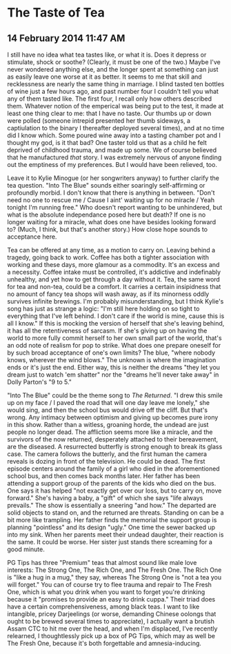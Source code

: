 # The Taste of Tea
## 14 February 2014 11:47 AM


I still have no idea what tea tastes like, or what it is. Does it depress or stimulate, shock or soothe? (Clearly, it must be one of the two.) Maybe I've never wondered anything else, and the longer spent at something can just as easily leave one worse at it as better. It seems to me that skill and recklessness are nearly the same thing in marriage. I blind tasted ten bottles of wine just a few hours ago, and past number four I couldn't tell you what any of them tasted like. The first four, I recall only how others described them. Whatever notion of the emperical was being put to the test, it made at least one thing clear to me: that I have no taste. Our thumbs up or down were polled (someone intrepid presented her thumb sideways, a captiulation to the binary I thereafter deployed several times), and at no time did I know which. Some poured wine away into a tasting chamber pot and I thought my god, is it that bad? One taster told us that as a child he felt deprived of childhood trauma, and made up some. We of course believed that he manufactured *that* story. I was extremely nervous of anyone finding out the emptiness of my preferences. But I would have been relieved, too.

Leave it to Kylie Minogue (or her songwriters anyway) to further clarify the tea question. "Into The Blue" sounds either soaringly self-affirming or profoundly morbid. I don't know that there is anything in between. "Don't need no one to rescue me / Cause I aint' waiting up for no miracle / Yeah tonight I'm running free." Who doesn't report wanting to be unhindered, but what is the absolute independance posed here but death? If one is no longer waiting for a miracle, what does one have besides looking forward to? (Much, I think, but that's another story.) How close hope sounds to acceptance here.

Tea can be offered at any time, as a motion to carry on. Leaving behind a tragedy, going back to work. Coffee has both a tighter association with working and these days, more glamour as a commodity. It's an excess and a necessity. Coffee intake must be controlled, it's addictive and indefinably unhealthy, and yet how to get through a day without it. Tea, the same word for tea and non-tea, could be a comfort. It carries a certain insipidness that no amount of fancy tea shops will wash away, as if its minorness oddly survives infinite brewings. I'm probably misunderstanding, but I think Kylie's song has just as strange a logic: "I'm still here holding on so tight to everything that I've left behind. I don't care if the world is mine, cause this is all I know." If this is mocking the version of herself that she's leaving behind, it has all the retentiveness of sarcasm. If she's giving up on having the world to more fully commit herself to her own small part of the world, that's an odd note of realism for pop to strike. What does one prepare oneself for by such broad acceptance of one's own limits? The blue, "where nobody knows, wherever the wind blows." The unknown is where the imagination ends or it's just the end. Either way, this is neither the dreams "they let you dream just to watch 'em shatter" nor the "dreams he'll never take away" in Dolly Parton's "9 to 5."

"Into The Blue" could be the theme song to *The Returned*. "I drew this smile up on my face / I paved the road that will one day leave me lonely," she would sing, and then the school bus would drive off the cliff. But that's wrong. Any intimacy between optimism and giving up becomes pure irony in this show. Rather than a witless, groaning horde, the undead are just people no longer dead. The affliction seems more like a miracle, and the survivors of the now returned, desperately attached to their bereavement, are the diseased. A resurrected butterfly is strong enough to break its glass case. The camera follows the butterly, and the first human the camera reveals is dozing in front of the television. He could be dead. The first episode centers around the family of a girl who died in the aforementioned school bus, and then comes back months later. Her father has been attending a support group of the parents of the kids who died on the bus. One says it has helped "not exactly get over our loss, but to carry on, move forward." She's having a baby, a "gift" of which she says "life always prevails." The show is essentially a sneering "and how." The departed are solid objects to stand on, and the returned are threats. Standing on can be a bit more like trampling. Her father finds the memorial the support group is planning "pointless" and its design "ugly." One time the sewer backed up into my sink. When her parents meet their undead daughter, their reaction is the same. It could be worse. Her sister just stands there screaming for a good minute.

PG Tips has three "Premium" teas that almost sound like male love interests: The Strong One, The Rich One, and The Fresh One. The Rich One is "like a hug in a mug," they say, whereas The Strong One is "not a tea you will forget." You can of course try to flee trauma and repair to The Fresh One, which is what you drink when you want to forget you're drinking because it "promises to provide an easy to drink cuppa." Their triad does have a certain comprehensiveness, among black teas. I want to like intangible, pricey Darjeelings (or worse, demanding Chinese oolongs that ought to be brewed several times to appreciate), I actually want a brutish Assam CTC to hit me over the head, and when I'm displaced, I've recently relearned, I thoughtlessly pick up a box of PG Tips, which may as well be The Fresh One, because it's both forgettable and amnesia-inducing.